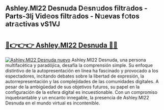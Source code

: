 ## Ashley.Ml22 Desnuda D𝚎sn𝚞dos filtr𝚊dos - Parts-3lj Vid𝚎os filtr𝚊dos - N𝚞evas f𝚘tos atr𝚊ctivas vS1VJ

# <h2><a href="http://mbe38z7.tromn.icu/?c=Ashley.Ml22+Desnuda">🔗👉👉👉 Ashley.Ml22 Desnuda 🔗🔗</a></h2>

[![Ashley.Ml22 Desnuda nuevo](https://i.imgur.com/pEAQMta.gif)](http://mbe38z7.tromn.icu/?c=Ashley.Ml22+Desnuda)
Ashley.Ml22 Desnuda, una persona multifacética y paradójica, desafía la comprensión simple. Su enfoque distintivo de la autopresentación en línea ha fascinado y provocado a los espectadores, incitando debates sobre la libertad de expresión, la autorrepresentación y las complejidades de las comunidades digitales. A pesar de la ambigüedad de sus objetivos futuros, su papel en la configuración de la esfera digital es incuestionable. Con un compromiso inquebrantable y un encanto innegable, la presencia de Ashley.Ml22 Desnuda en el mundo virtual es incontenible.
